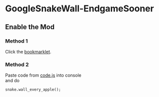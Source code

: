 # GoogleSnakeWall-EndgameSooner

## Enable the Mod

### Method 1
Click the [bookmarklet](https://github.com/DarkSnakeGang/GoogleSnakeWall-EndgameSooner/releases/download/Permanent/wallevery.html).


### Method 2
Paste code from [code.js](https://github.com/DarkSnakeGang/GoogleSnakeWall-EndgameSooner/blob/main/code.js) into console <br/>
and do
```
snake.wall_every_apple();
```

#
